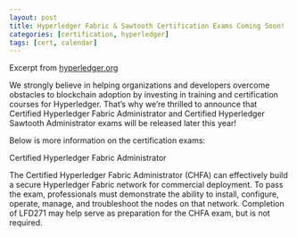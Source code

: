 ```yaml
---
layout: post
title: Hyperledger Fabric & Sawtooth Certification Exams Coming Soon!
categories: [certification, hyperledger]
tags: [cert, calendar]
---
```


Excerpt from [hyperledger.org](https://www.hyperledger.org/blog/2018/09/05/hyperledger-fabric-sawtooth-certification-exams-coming-soon)

We strongly believe in helping organizations and developers overcome obstacles to blockchain adoption by investing in training and certification courses for Hyperledger. That’s why we’re thrilled to announce that Certified Hyperledger Fabric Administrator and Certified Hyperledger Sawtooth Administrator exams will be released later this year!

Below is more information on the certification exams:

Certified Hyperledger Fabric Administrator

The Certified Hyperledger Fabric Administrator (CHFA) can effectively build a secure Hyperledger Fabric network for commercial deployment. To pass the exam, professionals must demonstrate the ability to install, configure, operate, manage, and troubleshoot the nodes on that network. Completion of LFD271 may help serve as preparation for the CHFA exam, but is not required.